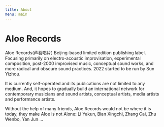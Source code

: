 ```yaml
---
title: About
menu: main
---
```

# Aloe Records

Aloe Records(芦荟唱片) Beijing-based limited edition publishing label. Focusing primarily on electro-acoustic improvisation, experimental composition, post-2000 improvised music, conceptual sound works, and more radical and obscure sound practices. 2022 started to be run by Sun Yizhou.

It is currently self-operated and its publications are not limited to any medium. And, it hopes to gradually build an international network for contemporary musicians and sound artists, conceptual artists, media artists and performance artists.

Without the help of many friends, Aloe Records would not be where it is today, they make Aloe is not Alone: Li Yakun, Bian Xingchi, Zhang Cai, Zhu Wenbo, Yan Jun ...
